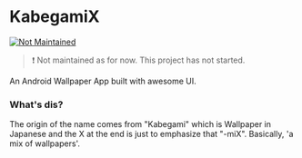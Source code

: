 # KabegamiX
[![Not Maintained](https://img.shields.io/badge/Maintenance%20Level-Not%20Maintained-yellow.svg)](https://gist.github.com/cheerfulstoic/d107229326a01ff0f333a1d3476e068d)

> :exclamation: Not maintained as for now. This project has not started.

An Android Wallpaper App built with awesome UI. 

### What's dis?

The origin of the name comes from "Kabegami" which is Wallpaper in Japanese and the X at the end is just to emphasize that "-miX". Basically, 'a mix of wallpapers'.
